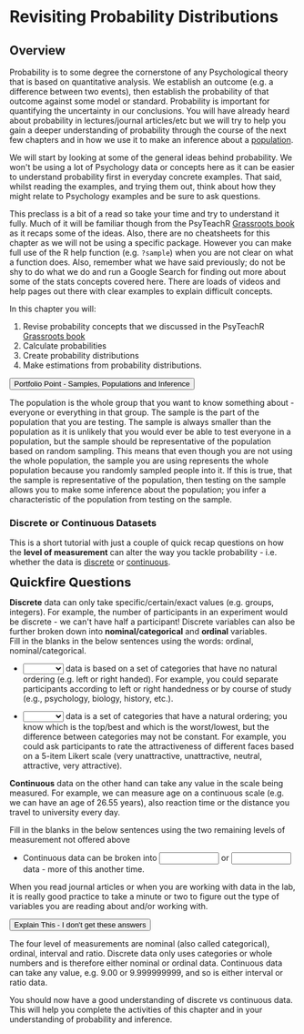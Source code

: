 # Revisiting Probability Distributions

## Overview

Probability is to some degree the cornerstone of any Psychological theory that is based on quantitative analysis. We establish an outcome (e.g. a difference between two events), then establish the probability of that outcome against some model or standard. Probability is important for quantifying the uncertainty in our conclusions. You will have already heard about probability in lectures/journal articles/etc but we will try to help you gain a deeper understanding of probability through the course of the next few chapters and in how we use it to make an inference about a <a class='glossary' target='_blank' title='All members of a group that we wish to generalise our findings to. E.g. all students taking Psychology at the University of Glasgow. We draw our testing sample from the population.' href='https://psyteachr.github.io/glossary/p#population'>population</a>. 

We will start by looking at some of the general ideas behind probability. We won't be using a lot of Psychology data or concepts here as it can be easier to understand probability first in everyday concrete examples. That said, whilst reading the examples, and trying them out, think about how they might relate to Psychology examples and be sure to ask questions. 

This preclass is a bit of a read so take your time and try to understand it fully. Much of it will be familiar though from the PsyTeachR <a href="https://psyteachr.github.io/" target = "_blank">Grassroots book</a> as it recaps some of the ideas. Also, there are no cheatsheets for this chapter as we will not be using a specific package. However you can make full use of the R help function (e.g. `?sample`) when you are not clear on what a function does. Also, remember what we have said previously; do not be shy to do what we do and run a Google Search for finding out more about some of the stats concepts covered here. There are loads of videos and help pages out there with clear examples to explain difficult concepts. 

In this chapter you will:

1. Revise probability concepts that we discussed in the PsyTeachR <a href="https://psyteachr.github.io/" target = "_blank">Grassroots book</a>
2. Calculate probabilities 
3. Create probability distributions
4. Make estimations from probability distributions.


<div class='webex-solution'><button>Portfolio Point - Samples, Populations and Inference</button>

<div class="info">
<p>The population is the whole group that you want to know something about - everyone or everything in that group. The sample is the part of the population that you are testing. The sample is always smaller than the population as it is unlikely that you would ever be able to test everyone in a population, but the sample should be representative of the population based on random sampling. This means that even though you are not using the whole population, the sample you are using represents the whole population because you randomly sampled people into it. If this is true, that the sample is representative of the population, then testing on the sample allows you to make some inference about the population; you infer a characteristic of the population from testing on the sample.</p>
</div>

</div>


### Discrete or Continuous Datasets

This is a short tutorial with just a couple of quick recap questions on how the **level of measurement** can alter the way you tackle probability - i.e. whether the data is <a class='glossary' target='_blank' title='Data that can only take certain values, such as integers.' href='https://psyteachr.github.io/glossary/d#discrete'>discrete</a> or <a class='glossary' target='_blank' title='Data that can take on any values between other existing values.' href='https://psyteachr.github.io/glossary/c#continuous'>continuous</a>.

<span style="font-size: 22px; font-weight: bold; color: var(--green);">Quickfire Questions</span>

**Discrete** data can only take specific/certain/exact values (e.g. groups, integers). For example, the number of  participants in an experiment would be discrete - we can't have half a participant! Discrete variables can also be further broken down into **nominal/categorical** and **ordinal** variables. 
<br>
Fill in the blanks in the below sentences using the words: ordinal, nominal/categorical.

* <select class='webex-solveme' data-answer='["Nominal"]'> <option></option> <option>Nominal</option> <option>Ordinal</option></select> data is based on a set of categories that have no natural ordering (e.g. left or right handed). For example, you could separate participants according to left or right handedness or by course of study (e.g., psychology, biology, history, etc.).

* <select class='webex-solveme' data-answer='["Ordinal"]'> <option></option> <option>Nominal</option> <option>Ordinal</option></select> data is a set of categories that have a natural ordering; you know which is the top/best and which is the worst/lowest, but the difference between categories may not be constant. For example, you could ask participants to rate the attractiveness of different faces based on a 5-item Likert scale (very unattractive, unattractive, neutral, attractive, very attractive).

**Continuous** data on the other hand can take any value in the scale being measured. For example, we can measure age on a continuous scale (e.g. we can have an age of 26.55 years), also reaction time or the distance you travel to university every day. 

Fill in the blanks in the below sentences using the two remaining levels of measurement not offered above

* Continuous data can be broken into <input class='webex-solveme nospaces ignorecase' size='10' data-answer='["interval","ratio"]'/> or <input class='webex-solveme nospaces ignorecase' size='10' data-answer='["interval","ratio"]'/> data - more of this another time.

When you read journal articles or when you are working with data in the lab, it is really good practice to take a minute or two to figure out the type of variables you are reading about and/or working with. 


<div class='webex-solution'><button>Explain This - I don't get these answers</button>

<div class="info">
<p>The four level of measurements are nominal (also called categorical), ordinal, interval and ratio. Discrete data only uses categories or whole numbers and is therefore either nominal or ordinal data. Continuous data can take any value, e.g. 9.00 or 9.999999999, and so is either interval or ratio data.</p>
</div>

</div>


You should now have a good understanding of discrete vs continuous data. This will help you complete the activities of this chapter and in your understanding of probability and inference. 
